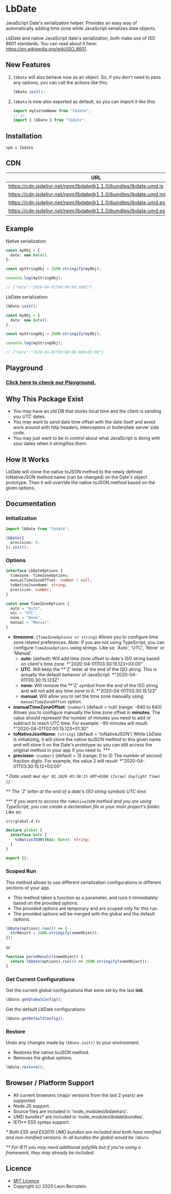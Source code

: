 # LbDate

JavaScript Date's serialization helper. Provides an easy way of automatically adding time zone while JavaScript serializes date objects.

LbDate and native JavaScript date's serialization, both make use of ISO 8601 standards. You can read about it here: <https://en.wikipedia.org/wiki/ISO_8601>.

## New Features

1. `lbDate` will also behave now as an object. So, if you don't need to pass any options, you can call the actions like this:

   ```typescript
   lbDate.init();
   ```

2. `lbDate` is now also exported as default, so you can import it like this:

   ```typescript
   import myCustomName from "lbdate";
   // or
   import { lbDate } from "lbdate";
   ```

## Installation

```bach
npm i lbdate
```

## CDN

| URL                                                                       | ES     | Minified |
| ------------------------------------------------------------------------- | ------ | -------- |
| <https://cdn.jsdelivr.net/npm/lbdate@1.1.0/bundles/lbdate.umd.js>         | ES2015 | No       |
| <https://cdn.jsdelivr.net/npm/lbdate@1.1.0/bundles/lbdate.umd.min.js>     | ES2015 | Yes      |
| <https://cdn.jsdelivr.net/npm/lbdate@1.1.0/bundles/lbdate.umd.es5.js>     | ES5    | No       |
| <https://cdn.jsdelivr.net/npm/lbdate@1.1.0/bundles/lbdate.umd.es5.min.js> | ES5    | Yes      |

## Example

Native serialization:

```typescript
const myObj = {
  date: new Date(),
};

const myStringObj = JSON.stringify(myObj);

console.log(myStringObj);

// {"date":"2020-04-01T00:00:00.000Z"}
```

LbDate serialization:

```typescript
lbDate.init();

const myObj = {
  date: new Date(),
};

const myStringObj = JSON.stringify(myObj);

console.log(myStringObj);

// {"date":"2020-04-01T03:00:00.000+03:00"}
```

## Playground

### [Click here to check our Playground.](https://lbdate-dev.web.app/playground/)

## Why This Package Exist

- You may have an old DB that stores local time and the client is sending you UTC dates.
- You may want to send date time offset with the date itself and avoid work around with http headers, interceptors or boilerplate server side code.
- You may just want to be in control about what JavaScript is doing with your dates when it stringifies them.

## How It Works

LbDate will clone the native toJSON method to the newly defined toNativeJSON method name (can be changed) on the Date's object prototype. Then it will override the native toJSON method based on the given options.

## Documentation

### Initialization

```typescript
import lbDate from "lbdate";

lbDate({
  precision: 0,
}).init();
```

### Options

```typescript
interface LbDateOptions {
  timezone: TimeZoneOptions;
  manualTimeZoneOffset: number | null;
  toNativeJsonName: string;
  precision: number;
}

const enum TimeZoneOptions {
  auto = "Auto",
  utc = "UTC",
  none = "None",
  manual = "Manual",
}
```

- **timezone**: `{TimeZoneOptions or string}` Allows you to configure time zone related preferences. _Note:_ If you are not using TypeScript, you can configure `TimeZoneOptions` using strings. Like so: 'Auto', 'UTC', 'None' or 'Manual'.
  - **auto**: (default) Will add time zone offset to date's ISO string based on client's time zone. \*"2020-04-01T03:30:15.123+03:00"
  - **UTC**: Will keep the \*\*'Z' letter at the end of the ISO string. This is actually the default behavior of JavaScript. \*"2020-04-01T00:30:15.123Z"
  - **none**: Will remove the \*\*'Z' symbol from the end of the ISO string and will not add any time zone to it. \*"2020-04-01T03:30:15.123"
  - **manual**: Will allow you to set the time zone manually using `manualTimeZoneOffset` option.
- **manualTimeZoneOffset**: `{number}` (default = null) (range: -840 to 840) Allows you to configure manually the time zone offset in **minutes**. The value should represent the number of minutes you need to add or subtract to reach UTC time. For example: -90 minutes will result: \*"2020-04-01T02:00:15.123+01:30"
- **toNativeJsonName**: `{string}` (default = 'toNativeJSON') While LbDate is initializing, it will clone the native _toJSON_ method to this given name and will store it on the Date's prototype so you can still access the original method in your app if you need to. \*\*\*
- **precision**: `{number}` (default = 3) (range: 0 to 3) The number of second fraction digits. For example, the value 2 will result: \*"2020-04-01T03:30:15.12+03:00"

_\* Date used: `Wed Apr 01 2020 03:30:15 GMT+0300 (Israel Daylight Time) {}`._

_\*\* The 'Z' letter at the end of a date's ISO string symbols UTC time._

_\*\*\* If you want to access the `toNativeJSON` method and you are using TypeScript, you can create a declaration file in your main project's folder. Like so:_

`src/global.d.ts`

```typescript
declare global {
  interface Date {
    toNativeJSON(this: Date): string;
  }
}

export {};
```

### Scoped Run

This method allows to use different serialization configurations in different sections of your app.

- This method takes a function as a parameter, and runs it immediately based on the provided options.
- The provided options are temporary and are scoped only for this run.
- The provided options will be merged with the global and the default options.

```typescript
lbDate(options).run(() => {
  strResult = JSON.stringify(someObject);
});
```

or

```typescript
function parseResult(someObject) {
  return lbDate(options).run(() => JSON.stringify(someObject));
}
```

### Get Current Configurations

Get the current global configurations that were set by the last **init**.

```typescript
lbDate.getGlobalConfig();
```

Get the default LbDate configurations:

```typescript
lbDate.getDefaultConfig();
```

### Restore

Undo any changes made by `lbDate.init()` to your environment.

- Restores the native _toJSON_ method.
- Removes the global options.

```typescript
lbDate.restore();
```

## Browser / Platform Support

- All current browsers (major versions from the last 2 years) are supported.
- Node.JS support.
- Source files are included in 'node_modules\lbdate\src'.
- UMD bundles\* are included in 'node_modules\lbdate\bundles'.
- IE11\*\* ES5 syntax support.

_\* Both ES5 and ES2015 UMD bundles are included and both have minified and non-minified versions. In all bundles the global would be `lbDate`._

_\*\* For IE11 you may need additional polyfills but if you're using a framework, they may already be included._

## Licence

- [MIT Licence](https://github.com/LbJS/LbDate/blob/master/LICENSE)
- Copyright (c) 2020 Leon Bernstein.
